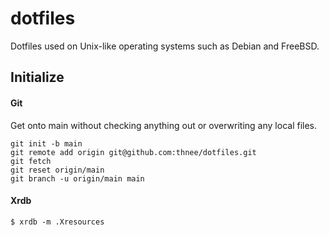 # dotfiles

Dotfiles used on Unix-like operating systems such as Debian and FreeBSD.



## Initialize

#### Git

Get onto main without checking anything out or overwriting any local files.

```shell
git init -b main
git remote add origin git@github.com:thnee/dotfiles.git
git fetch
git reset origin/main
git branch -u origin/main main
```

#### Xrdb

```
$ xrdb -m .Xresources
```

